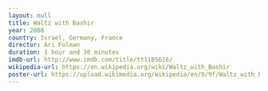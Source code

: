 ```yaml
---
layout: null
title: Waltz with Bashir
year: 2008
country: Israel, Germany, France
director: Ari Folman 
duration: 1 hour and 30 minutes
imdb-url: http://www.imdb.com/title/tt1185616/
wikipedia-url: https://en.wikipedia.org/wiki/Waltz_with_Bashir
poster-url: https://upload.wikimedia.org/wikipedia/en/9/9f/Waltz_with_Bashir_Poster.jpg
---
```

